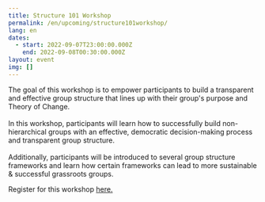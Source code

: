 ```yaml
---
title: Structure 101 Workshop
permalink: /en/upcoming/structure101workshop/
lang: en
dates:
  - start: 2022-09-07T23:00:00.000Z
    end: 2022-09-08T00:30:00.000Z
layout: event
img: []
---
```

The goal of this workshop is to empower participants to build a transparent and effective group structure that lines up with their group's purpose and Theory of Change.\
\
In this workshop, participants will learn how to successfully build non-hierarchical groups with an effective, democratic decision-making process and transparent group structure.\
\
Additionally, participants will be introduced to several group structure frameworks and learn how certain frameworks can lead to more sustainable & successful grassroots groups.

Register for this workshop [here. ](https://us02web.zoom.us/meeting/register/tZYtcuqopz4tE9ADf0oCMKB4F3oU8y6Us7zD)